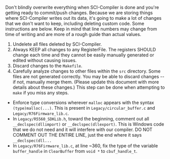 Don't blindly overwrite everything when SCI-Compiler is done and you're getting ready to commit/push changes.
Because we are storing things where SCI-Compiler writes out its data, it's going to make a lot of changes that we don't want to keep, including deleting custom code.
Some instructions are below. Keep in mind that line numbers may change from time of writing and are more of a rough guide than actual values.
1. Undelete all files deleted by SCI-Compiler.
2. Always KEEP all changes to any RegisterFile. The registers SHOULD change each time and they cannot be easily manually generated or edited without causing issues.
3. Discard changes to the `Makefile`.
4. Carefully analyze changes to other files within the `src` directory. Some files are not generated correctly. You may be able to discard changes -- if not, manually merge them. (Please update this document with more details about these changes.) This step can be done when attempting to `make` if you miss any steps.
  * Enforce type conversions wherever `malloc` appears with the syntax `(type)malloc(...)`. This is present in `Legacy/circular_buffer.c` and `Legacy/R76Firmware_lib.c`.
  * In `Legacy/R5560_SDKLib.h`, toward the beginning, comment out all `__declspec(dllimport)` or `__declspec(dllexport)`. This is Windows code that we do not need and it will interfere with our compiler. DO  NOT COMMENT OUT THE ENTIRE LINE, just the end where it says `__declspec(dll...`
  * In `Legacy/R76Firmware_lib.c`, at line ~360, fix the type of the variable `buffer_handle` in `ClearBuffer` from `void *` to `cbuf_handle_t`.
